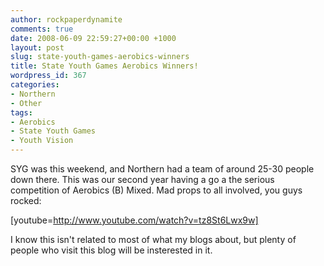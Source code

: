 ```yaml
---
author: rockpaperdynamite
comments: true
date: 2008-06-09 22:59:27+00:00 +1000
layout: post
slug: state-youth-games-aerobics-winners
title: State Youth Games Aerobics Winners!
wordpress_id: 367
categories:
- Northern
- Other
tags:
- Aerobics
- State Youth Games
- Youth Vision
---
```


SYG was this weekend, and Northern had a team of around 25-30 people down there. This was our second year having a go a the serious competition of Aerobics (B) Mixed. Mad props to all involved, you guys rocked:

[youtube=http://www.youtube.com/watch?v=tz8St6Lwx9w]

I know this isn't related to most of what my blogs about, but plenty of people who visit this blog will be insterested in it.
